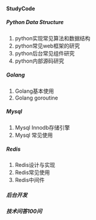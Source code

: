 #### StudyCode

##### Python Data Structure
1. python实现常见算法和数据结构
2. python常见web框架的研究
3. python后台常见组件研究
4. python内部源码研究


##### Golang
1. Golang基本使用
2. Golang goroutine

##### Mysql
1. Mysql Innodb存储引擎
2. Mysql 常见使用


##### Redis
1. Redis设计与实现
2. Redis常见使用
3. Redis中间件

##### 后台开发


##### 技术问答100问

